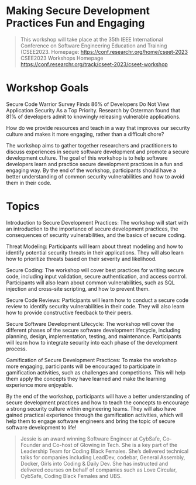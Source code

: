 #  Making Secure Development Practices Fun and Engaging
> This workshop will take place at the 35th IEEE International Conference on Software Engineering Education and Training (CSEE2023. Homepage:
https://conf.researchr.org/home/cseet-2023
CSEE2023 Workshops Homepage
https://conf.researchr.org/track/cseet-2023/cseet-workshop
# Workshop Goals
Secure Code Warrior Survey Finds 86% of Developers Do Not View Application Security As a Top Priority. Research by Osterman found that 81% of developers admit to knowingly releasing vulnerable applications.

How do we provide resources and teach in a way that improves our security culture and makes it more engaging, rather than a difficult chore?

The workshop aims to gather together researchers and practitioners to discuss experiences in secure software development and promote a secure development culture. The goal of this workshop is to help software developers learn and practice secure development practices in a fun and engaging way. By the end of the workshop, participants should have a better understanding of common security vulnerabilities and how to avoid them in their code.

# Topics 

Introduction to Secure Development Practices: The workshop will start with an introduction to the importance of secure development practices, the consequences of security vulnerabilities, and the basics of secure coding.

Threat Modeling: Participants will learn about threat modeling and how to identify potential security threats in their applications. They will also learn how to prioritize threats based on their severity and likelihood.

Secure Coding: The workshop will cover best practices for writing secure code, including input validation, secure authentication, and access control. Participants will also learn about common vulnerabilities, such as SQL injection and cross-site scripting, and how to prevent them.

Secure Code Reviews: Participants will learn how to conduct a secure code review to identify security vulnerabilities in their code. They will also learn how to provide constructive feedback to their peers.

Secure Software Development Lifecycle: The workshop will cover the different phases of the secure software development lifecycle, including planning, design, implementation, testing, and maintenance. Participants will learn how to integrate security into each phase of the development process.

Gamification of Secure Development Practices: To make the workshop more engaging, participants will be encouraged to participate in gamification activities, such as challenges and competitions. This will help them apply the concepts they have learned and make the learning experience more enjoyable.

By the end of the workshop, participants will have a better understanding of secure development practices and how to teach the concepts to encourage a strong security culture within engineering teams. They will also have gained practical experience through the gamification activities, which will help them to engage software engineers and bring the topic of secure software development to life!

> Jessie is an award winning Software Engineer at CybSafe, Co-Founder and Co-host of Glowing in Tech. She is a key part of the Leadership Team for Coding Black Females. She’s delivered technical talks for companies including LeadDev, codebar, General Assembly, Docker, Girls into Coding & Daily Dev. She has instructed and delivered courses on behalf of companies such as Love Circular, CybSafe, Coding Black Females and UBS.

